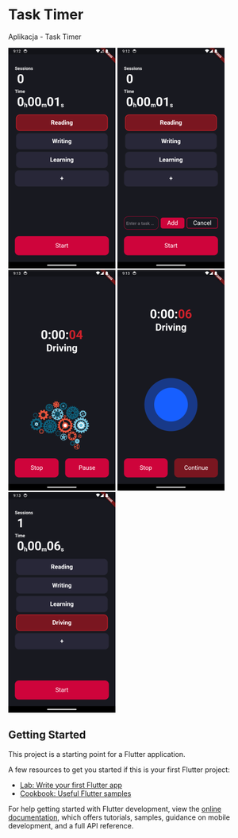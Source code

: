 # Task Timer

Aplikacja - Task Timer

![Screen_1](https://github.com/dejwid03/task_timer/blob/main/screenshots/Screenshot_1715029949.png)
![Screen_2](https://github.com/dejwid03/task_timer/blob/main/screenshots/Screenshot_1715029968.png)
![Screen_3](https://github.com/dejwid03/task_timer/blob/main/screenshots/Screenshot_1715029984.png)
![Screen_4](https://github.com/dejwid03/task_timer/blob/main/screenshots/Screenshot_1715029989.png)
![Screen_5](https://github.com/dejwid03/task_timer/blob/main/screenshots/Screenshot_1715029994.png)

## Getting Started

This project is a starting point for a Flutter application.

A few resources to get you started if this is your first Flutter project:

- [Lab: Write your first Flutter app](https://docs.flutter.dev/get-started/codelab)
- [Cookbook: Useful Flutter samples](https://docs.flutter.dev/cookbook)

For help getting started with Flutter development, view the
[online documentation](https://docs.flutter.dev/), which offers tutorials,
samples, guidance on mobile development, and a full API reference.
